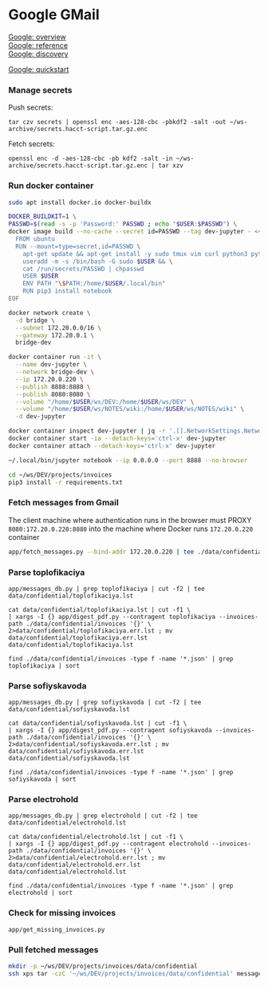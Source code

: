 # Google GMail
[Google: overview](https://developers.google.com/gmail/api)  
[Google: reference](https://developers.google.com/gmail/api/reference/rest)  
[Google: discovery](https://sheets.googleapis.com/$discovery/rest?version=v4)  

[Google: quickstart](https://developers.google.com/gmail/api/quickstart/python)  

### Manage secrets
Push secrets:
```
tar czv secrets | openssl enc -aes-128-cbc -pbkdf2 -salt -out ~/ws-archive/secrets.hacct-script.tar.gz.enc
```
Fetch secrets:
```
openssl enc -d -aes-128-cbc -pb kdf2 -salt -in ~/ws-archive/secrets.hacct-script.tar.gz.enc | tar xzv
```
### Run docker container
```bash
sudo apt install docker.io docker-buildx

DOCKER_BUILDKIT=1 \
PASSWD=$(read -s -p 'Password:' PASSWD ; echo "$USER:$PASSWD") \
docker image build --no-cache --secret id=PASSWD --tag dev-jupyter - << EOF
  FROM ubuntu
  RUN --mount=type=secret,id=PASSWD \
    apt-get update && apt-get install -y sudo tmux vim curl python3 python3-pip && \
    useradd -m -s /bin/bash -G sudo $USER && \
    cat /run/secrets/PASSWD | chpasswd
    USER $USER
    ENV PATH "\$PATH:/home/$USER/.local/bin"
    RUN pip3 install notebook
EOF

docker network create \
  -d bridge \
  --subnet 172.20.0.0/16 \
  --gateway 172.20.0.1 \
  bridge-dev

docker container run -it \
  --name dev-jupyter \
  --network bridge-dev \
  --ip 172.20.0.220 \
  --publish 8888:8888 \
  --publish 8080:8080 \
  --volume "/home/$USER/ws/DEV:/home/$USER/ws/DEV" \
  --volume "/home/$USER/ws/NOTES/wiki:/home/$USER/ws/NOTES/wiki" \
  -d dev-jupyter

docker container inspect dev-jupyter | jq -r '.[].NetworkSettings.Networks["bridge-dev"].IPAddress'
docker container start -ia --detach-keys='ctrl-x' dev-jupyter
docker container attach --detach-keys='ctrl-x' dev-jupyter

~/.local/bin/jupyter notebook --ip 0.0.0.0 --port 8888 --no-browser

cd ~/ws/DEV/projects/invoices
pip3 install -r requirements.txt 
```

### Fetch messages from Gmail
The client machine where authentication runs in the browser must PROXY `8080:172.20.0.220:8080` into the machine where Docker runs `172.20.0.220` container
```bash
app/fetch_messages.py --bind-addr 172.20.0.220 | tee ./data/confidential/messages.log
```

### Parse toplofikaciya
```
app/messages_db.py | grep toplofikaciya | cut -f2 | tee data/confidential/toplofikaciya.lst

cat data/confidential/toplofikaciya.lst | cut -f1 \
| xargs -I {} app/digest_pdf.py --contragent toplofikaciya --invoices-path ./data/confidential/invoices '{}' \
2>data/confidential/toplofikaciya.err.lst ; mv data/confidential/toplofikaciya.err.lst data/confidential/toplofikaciya.lst 

find ./data/confidential/invoices -type f -name '*.json' | grep toplofikaciya | sort
```

### Parse sofiyskavoda
```
app/messages_db.py | grep sofiyskavoda | cut -f2 | tee data/confidential/sofiyskavoda.lst

cat data/confidential/sofiyskavoda.lst | cut -f1 \
| xargs -I {} app/digest_pdf.py --contragent sofiyskavoda --invoices-path ./data/confidential/invoices '{}' \
2>data/confidential/sofiyskavoda.err.lst ; mv data/confidential/sofiyskavoda.err.lst data/confidential/sofiyskavoda.lst 

find ./data/confidential/invoices -type f -name '*.json' | grep sofiyskavoda | sort
```

### Parse electrohold
```
app/messages_db.py | grep electrohold | cut -f2 | tee data/confidential/electrohold.lst

cat data/confidential/electrohold.lst | cut -f1 \
| xargs -I {} app/digest_pdf.py --contragent electrohold --invoices-path ./data/confidential/invoices '{}' \
2>data/confidential/electrohold.err.lst ; mv data/confidential/electrohold.err.lst data/confidential/electrohold.lst 

find ./data/confidential/invoices -type f -name '*.json' | grep electrohold | sort
```

### Check for missing invoices
```
app/get_missing_invoices.py
```

### Pull fetched messages
```bash
mkdir -p ~/ws/DEV/projects/invoices/data/confidential
ssh xps tar -czC '~/ws/DEV/projects/invoices/data/confidential' messages | tar -xzvC ~/ws/DEV/projects/invoices/data/confidential
```
